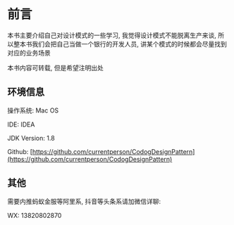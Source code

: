 # 前言

本书主要介绍自己对设计模式的一些学习, 我觉得设计模式不能脱离生产来谈, 所以整本书我们会把自己当做一个银行的开发人员, 讲某个模式的时候都会尽量找到对应的业务场景



本书内容可转载, 但是希望注明出处

## 环境信息

操作系统: Mac OS

IDE: IDEA

JDK Version: 1.8

Github: [https://github.com/currentperson/CodogDesignPattern](https://github.com/currentperson/CodogDesignPattern)

## 其他

需要内推蚂蚁金服等阿里系, 抖音等头条系请加微信详聊:

WX: 13820802870

